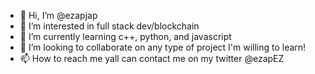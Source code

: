 - 👋 Hi, I’m @ezapjap
- 👀 I’m interested in full stack dev/blockchain
- 🌱 I’m currently learning c++, python, and javascript 
- 💞️ I’m looking to collaborate on any type of project I'm willing to learn!
- 📫 How to reach me yall can contact me on my twitter @ezapEZ

<!---
ezapjap/ezapjap is a ✨ special ✨ repository because its `README.md` (this file) appears on your GitHub profile.
You can click the Preview link to take a look at your changes.
--->
